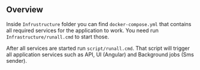 ## Overview

Inside ``Infrustructure`` folder you can find ``docker-compose.yml`` that contains all required services for the application to work. You need run ``Infrastructure/runall.cmd`` to start those.

After all services are started run  ``script/runall.cmd``. That script will trigger all application services such as API, UI (Angular) and Background jobs (Sms sender).
